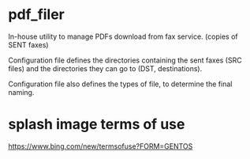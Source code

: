 # pdf_filer

In-house utility to manage PDFs download from fax service. (copies of SENT faxes)

Configuration file defines the directories containing the sent faxes (SRC files) and the directories they can go to (DST, destinations).

Configuration file also defines the types of file, to determine the final naming.



# splash image terms of use 
https://www.bing.com/new/termsofuse?FORM=GENTOS
